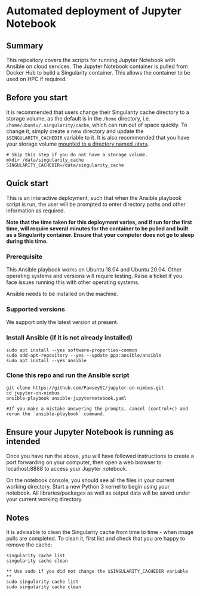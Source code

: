 # Automated deployment of Jupyter Notebook

## Summary
This repository covers the scripts for running Jupyter Notebook with Ansible on cloud services. The Jupyter Notebook container is pulled from Docker Hub to build a Singularity container. This allows the container to be used on HPC if required. 


## Before you start

It is recommended that users change their Singularity cache directory to a storage volume, as the default is in the `/home` directory, i.e. `/home/ubuntu/.singularity/cache`, which can run out of space quickly. To change it, simply create a new directory and update the `$SINGULARITY_CACHEDIR` variable to it. It is also recommended that you have your storage volume [mounted to a directory named `/data`](https://support.pawsey.org.au/documentation/display/US/Attach+a+Storage+Volume).
    
    # Skip this step if you do not have a storage volume.
    mkdir /data/singularity_cache
    SINGULARITY_CACHEDIR=/data/singularity_cache


## Quick start
This is an interactive deployment, such that when the Ansible playbook script is run, the user will be prompted to enter directory paths and other information as required.

**Note that the time taken for this deployment varies, and if run for the first time, will require several minutes for the container to be pulled and built as a Singularity container. Ensure that your computer does not go to sleep during this time.**

### Prerequisite
This Ansible playbook works on Ubuntu 18.04 and Ubuntu 20.04. Other operating systems and versions will require testing. Raise a ticket if you face issues running this with other operating systems.

Ansible needs to be installed on the machine.

### Supported versions
We support only the latest version at present.

### Install Ansible (if it is not already installed)

    sudo apt install --yes software-properties-common
    sudo add-apt-repository --yes --update ppa:ansible/ansible
    sudo apt install --yes ansible
    
### Clone this repo and run the Ansible script

    git clone https://github.com/PawseySC/jupyter-on-nimbus.git
    cd jupyter-on-nimbus
    ansible-playbook ansible-jupyternotebook.yaml

    #If you make a mistake answering the prompts, cancel (control+c) and rerun the `ansible-playbook` command.

## Ensure your Jupyter Notebook is running as intended

Once you have run the above, you will have followed instructions to create a port forwarding on your computer, then open a web browser to localhost:8888 to access your Jupyter notebook.

On the notebook console, you should see all the files in your current working directory. Start a new Python 3 kernel to begin using your notebook. All libraries/packages as well as output data will be saved under your current working directory.

## Notes

It is advisable to clean the Singularity cache from time to time - when image pulls are completed. To clean it, first list and check that you are happy to remove the cache:

    singularity cache list
    singularity cache clean

    ** Use sudo if you did not change the $SINGULARITY_CACHEDIR variable **
    sudo singularity cache list
    sudo singularity cache clean